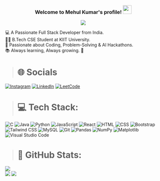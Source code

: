 <h3 align="center">
  Welcome to Mehul Kumar's profile!
  <img src="https://media.giphy.com/media/hvRJCLFzcasrR4ia7z/giphy.gif" width="28">
</h3>

<p align="center">
  <a href="https://github.com/mehulkumar22/readme-typing-svg"><img src="https://readme-typing-svg.herokuapp.com/?lines=Always+learning+new+things;Programming+is+%E2%9D%A4;I'm+currently+learning+React.js;&font=Fira%20Code&center=true&width=440&height=45&color=f75c7e&vCenter=true&size=22"></a>
</p>


💻 A Passionate Full Stack Developer from India.
<br>
👨‍🎓 B.Tech CSE Student at KIIT University.
<br>
🌱 Passionate about Coding, Problem-Solving & AI Hackathons.
<br>
📚 Always learning, Always growing. 🚀

 ># 🌐 Socials 

[![Instagram](https://img.shields.io/badge/Instagram-E4405F?logo=instagram&style=for-the-badge&logoColor=white&labelColor=F6A8C1)](https://www.instagram.com/_mehulmehta_) 
[![LinkedIn](https://custom-icon-badges.demolab.com/badge/LinkedIn-0077B5?logo=linkedin-white&style=for-the-badge&logoColor=white&labelColor=D0E2F2)](https://www.linkedin.com/in/mehulkumar22/) 
[![LeetCode](https://img.shields.io/badge/LeetCode-FB3C3C?logo=leetcode&style=for-the-badge&logoColor=white&labelColor=F9A8A6)](https://leetcode.com/u/mehulkumar22/)

># 💻 Tech Stack:

![C](https://img.shields.io/badge/C-00599C?logo=c&style=for-the-badge&logoColor=white&labelColor=A1C6D8) 
![Java](https://img.shields.io/badge/Java-%23ED8B00.svg?logo=openjdk&style=for-the-badge&logoColor=white&labelColor=F1B04C) 
![Python](https://img.shields.io/badge/Python-306998?logo=python&style=for-the-badge&logoColor=white&labelColor=A6D8D4)
![JavaScript](https://img.shields.io/badge/JavaScript-F7DF1E?logo=javascript&style=for-the-badge&logoColor=black&labelColor=FFF4B2)
![React](https://img.shields.io/badge/React-61DAFB?logo=react&style=for-the-badge&logoColor=black&labelColor=D8E8F3) 
![HTML](https://img.shields.io/badge/HTML-E34F26?logo=html5&style=for-the-badge&logoColor=white&labelColor=F8B6B0) 
![CSS](https://img.shields.io/badge/CSS-1572B6?logo=css3&style=for-the-badge&logoColor=white&labelColor=B3D7F7) 
![Bootstrap](https://img.shields.io/badge/Bootstrap-563D7C?logo=bootstrap&style=for-the-badge&logoColor=white&labelColor=D1A8E6) 
![Tailwind CSS](https://img.shields.io/badge/Tailwind_CSS-38B2AC?logo=tailwind-css&style=for-the-badge&logoColor=white&labelColor=A0E0D4) 
![MySQL](https://img.shields.io/badge/MySQL-4479A1?logo=mysql&style=for-the-badge&logoColor=white&labelColor=ABC8D9) 
![Git](https://img.shields.io/badge/Git-F05032?logo=git&style=for-the-badge&logoColor=white&labelColor=F9C9C1) 
![Pandas](https://img.shields.io/badge/Pandas-150458?logo=pandas&style=for-the-badge&logoColor=white&labelColor=A8D8C2) 
![NumPy](https://img.shields.io/badge/NumPy-013243?logo=numpy&style=for-the-badge&logoColor=white&labelColor=88A5B8) 
![Matplotlib](https://custom-icon-badges.demolab.com/badge/Matplotlib-11557C?logo=matplotlib&style=for-the-badge&logoColor=white&labelColor=A6C9D8)
![Visual Studio Code](https://custom-icon-badges.demolab.com/badge/Visual_Studio_Code-007ACC?logo=vsc&style=for-the-badge&logoColor=white&labelColor=B8D9FF) 
<br />

># 📝 GitHub Stats:

![](https://github-readme-stats.vercel.app/api/top-langs/?username=mehulkumar22&theme=dark&hide_border=false&include_all_commits=true&count_private=true&layout=compact)
<br>
![](https://github-readme-stats.vercel.app/api?username=mehulkumar22&theme=dark&hide_border=false&include_all_commits=true&count_private=true)
![](https://github-readme-streak-stats.herokuapp.com/?user=mehulkumar22&theme=dark&hide_border=false)
